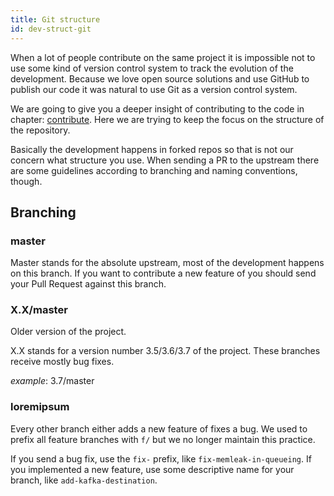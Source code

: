 ```yaml
---
title: Git structure
id: dev-struct-git
---
```


When a lot of people contribute on the same project it is impossible not to use
some kind of version control system to track the evolution of the development.
Because we love open source solutions and use GitHub to publish our code it was 
natural to use Git as a version control system. 

We are going to give you a deeper insight of contributing to the code in
chapter: [contribute](). Here we are trying to keep the focus on the structure
of the repository.

Basically the development happens in forked repos so that is not our concern what 
structure you use. When sending a PR to the upstream there are some guidelines
according to branching and naming conventions, though.

## Branching

### master
Master stands for the absolute upstream, most of the development happens on this branch. If you
want to contribute a new feature of you should send your Pull Request against this branch.

### X.X/master
Older version of the project.

X.X stands for a version number 3.5/3.6/3.7 of the project. These branches receive mostly
bug fixes.

_example_: 3.7/master

### loremipsum
Every other branch either adds a new feature of fixes a bug. We used to prefix all feature
branches with `f/` but we no longer maintain this practice.

If you send a bug fix, use the `fix-` prefix, like `fix-memleak-in-queueing`. If you implemented a new feature,
use some descriptive name for your branch, like `add-kafka-destination`.
